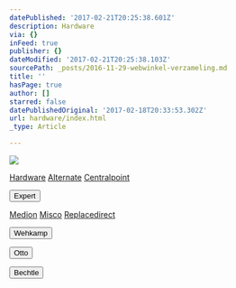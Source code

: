 ```yaml
---
datePublished: '2017-02-21T20:25:38.601Z'
description: Hardware
via: {}
inFeed: true
publisher: {}
dateModified: '2017-02-21T20:25:38.103Z'
sourcePath: _posts/2016-11-29-webwinkel-verzameling.md
title: ''
hasPage: true
author: []
starred: false
datePublishedOriginal: '2017-02-18T20:33:53.302Z'
url: hardware/index.html
_type: Article

---
```

![](https://the-grid-user-content.s3-us-west-2.amazonaws.com/dfe695bd-aa9b-42cf-ab7a-6a386efb1f3a.jpg)

[Hardware][0]
[Alternate][1]
[Centralpoint][2]

<button data-role="cta" style="">Expert</button>

[Medion][3]
[Misco][4]
[Replacedirect][5]

<button data-role="cta" style="">Wehkamp</button>

<button data-role="cta" style="">Otto</button>

<button data-role="cta" style="">Bechtle</button>



[0]: https://thegrid.ai/nederlandse-webwinkels/software "Software"
[1]: http://www.alternate.nl/tt/?tt=904_12_133761_&r=%2F
[2]: https://www.centralpoint.nl/
[3]: http://tc.tradetracker.net/?c=3452&m=12&a=133761
[4]: https://www.misco.nl/
[5]: http://www.replacedirect.nl/page/startExternal/?tt=4825_12_133761_&r=%2F